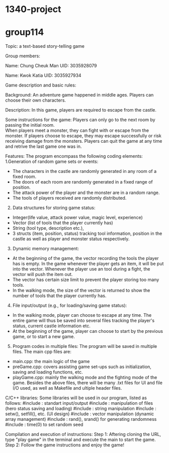 # 1340-project
# group114

Topic: a text-based story-telling game

Group members:

Name: Chung Cheuk Man
UID: 3035928079

Name: Kwok Katia
UID: 3035927934

Game description and basic rules:

Background: An adventure game happened in middle ages. Players can choose their own characters. 

Description: In this game, players are required to escape from the castle.

Some instructions for the game: 
Players can only go to the next room by passing the initial room.   
When players meet a monster, they can fight with or escape from the monster.
If players choose to escape, they may escape successfully or risk receiving damage from the monsters.
Players can quit the game at any time and retrive the last game one was in.

Features:
The program encompass the following coding elements:
1.Generation of random game sets or events:
- The characters in the castle are randomly generated in any room of a fixed room.
- The doors of each room are randomly generated in a fixed range of position.
- The attack power of the player and the monster are in a random range.
- The tools of players received are randomly distributed.

2. Data structures for storing game status:
- Integer(life value, attack power value, magic level, experience)
- Vector (list of tools that the player currently has)
- String (tool type, description etc.), 
- 3 structs (item, position, status) tracking tool information, position in the castle as well as player and monster status respectively.

3. Dynamic memory management:
- At the beginning of the game, the vector recording the tools the player has is empty. In the game whenever the player gets an item, it will be put into the vector. Whenever the player use an tool during a fight, the vector will push the item out. 
- The vector has certain size limit to prevent the player storing too many tools. 
- In the walking mode, the size of the vector is returned to show the number of tools that the player currently has.

4. File input/output (e.g., for loading/saving game status):
- In the walking mode, player can choose to escape at any time. The entire game will thus be saved into several files tracking the player's status, current castle information etc.
- At the beginning of the game, player can choose to start by the previous game, or to start a new game.

5. Program codes in multiple files:
The program will be saved in multiple files. The main cpp files are:
- main.cpp: the main logic of the game
- preGame.cpp: covers assisting game set-ups such as initialization, saving and loading functions, etc.
- playGame.cpp: mainly the walking mode and the fighting mode of the game.
Besides the above files, there will be many .txt files for UI and file I/O used, as well as Makefile and ultiple header files.

C/C++ libraries:
Some libraries will be used in our program, listed as follows:
#include <iostream>: standart input/output
#include <fstream>: manipulation of files (hero status saving and loading)
#include <string>: string manipulation
#include <iomanip>: setw(), setfill(), etc. (UI design)
#include <vector>: vector manipulation (dynamic array management)
#include <cstdlib>: rand(), srand() for generating randomness 
#include <ctime>: time(0) to set random seed
  
Compilation and execution of instructions:
Step 1: Aftering cloning the URL, type "play game" in the terminal and execute the main to start the game. 
Step 2: Follow the game instructions and enjoy the game!
